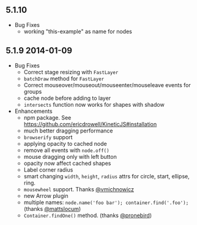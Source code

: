 ## 5.1.10

* Bug Fixes
    * working "this-example" as name for nodes

## 5.1.9 2014-01-09
   * Bug Fixes
      * Correct stage resizing with `FastLayer`
      * `batchDraw` method for `FastLayer`
      * Correct mouseover/mouseout/mouseenter/mouseleave events for groups
      * cache node before adding to layer
      * `intersects` function now works for shapes with shadow
   * Enhancements
      * npm package. See https://github.com/ericdrowell/KineticJS#installation
      * much better dragging performance
      * `browserify` support
      * applying opacity to cached node
      * remove all events with `node.off()`
      * mouse dragging only with left button
      * opacity now affect cached shapes
      * Label corner radius
      * smart changing `width`, `height`, `radius` attrs for circle, start, ellipse, ring.
      * `mousewheel` support. Thanks [@vmichnowicz](https://github.com/vmichnowicz)
      * new Arrow plugin
      * multiple names: `node.name('foo bar'); container.find('.foo');` (thanks [@mattslocum](https://github.com/mattslocum))
      * `Container.findOne()` method. (thanks [@pronebird](https://github.com/pronebird))